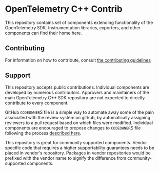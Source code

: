 # OpenTelemetry C++ Contrib

This repository contains set of components extending functionality of the
OpenTelemetry SDK. Instrumentation libraries, exporters, and other components
can find their home here.

## Contributing

For information on how to contribute, consult [the contributing
guidelines](./CONTRIBUTING.md)

## Support

This repository accepts public contributions. Individual components are
developed by numerous contributors. Approvers and maintainers of the main
OpenTelemetry C++ SDK repository are not expected to directly contribute
to every component.

GitHub `CODEOWNER`S file is a simple way to automate away some of the pain
associated with the review system on github, by automatically assigning
reviewers to a pull request based on which files were modified. Individual
components are encouraged to propose changes to `CODEOWNER`S file following
the process [described here](https://docs.github.com/en/github/creating-cloning-and-archiving-repositories/about-code-owners).

This repository is great for community supported components. Vendor specific
code that requires a higher supportability guarantees needs to be placed in
vendor's repository. Packages in vendor repositories would be prefixed with the
vendor name to signify the difference from community-supported components.
